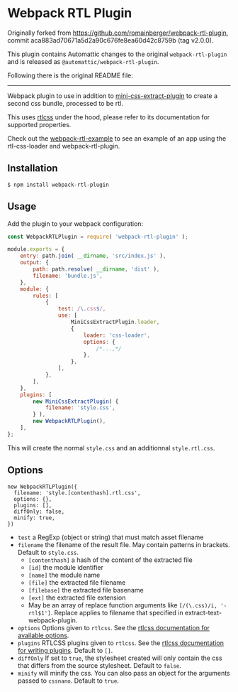 # Webpack RTL Plugin

Originally forked from https://github.com/romainberger/webpack-rtl-plugin, commit aca883ad70671a5d2a90c676fe8ea60d42c8759b (tag v2.0.0).

This plugin contains Automattic changes to the original `webpack-rtl-plugin` and is released as `@automattic/webpack-rtl-plugin`.

Following there is the original README file:

---

Webpack plugin to use in addition to [mini-css-extract-plugin](https://github.com/webpack-contrib/mini-css-extract-plugin) to create a second css bundle, processed to be rtl.

This uses [rtlcss](https://github.com/MohammadYounes/rtlcss) under the hood, please refer to its documentation for supported properties.

Check out the [webpack-rtl-example](https://github.com/romainberger/webpack-rtl-example) to see an example of an app using the rtl-css-loader and webpack-rtl-plugin.

## Installation

```shell
$ npm install webpack-rtl-plugin
```

## Usage

Add the plugin to your webpack configuration:

```js
const WebpackRTLPlugin = require( 'webpack-rtl-plugin' );

module.exports = {
	entry: path.join( __dirname, 'src/index.js' ),
	output: {
		path: path.resolve( __dirname, 'dist' ),
		filename: 'bundle.js',
	},
	module: {
		rules: [
			{
				test: /\.css$/,
				use: [
					MiniCssExtractPlugin.loader,
					{
						loader: 'css-loader',
						options: {
							/*...,*/
						},
					},
				],
			},
		],
	},
	plugins: [
		new MiniCssExtractPlugin( {
			filename: 'style.css',
		} ),
		new WebpackRTLPlugin(),
	],
};
```

This will create the normal `style.css` and an additionnal `style.rtl.css`.

## Options

```
new WebpackRTLPlugin({
  filename: 'style.[contenthash].rtl.css',
  options: {},
  plugins: [],
  diffOnly: false,
  minify: true,
})
```

- `test` a RegExp (object or string) that must match asset filename
- `filename` the filename of the result file. May contain patterns in brackets. Default to `style.css`.
  - `[contenthash]` a hash of the content of the extracted file
  - `[id]` the module identifier
  - `[name]` the module name
  - `[file]` the extracted file filename
  - `[filebase]` the extracted file basename
  - `[ext]` the extracted file extension
  - May be an array of replace function arguments like `[/(\.css)/i, '-rtl$1']`.
    Replace applies to filename that specified in extract-text-webpack-plugin.
- `options` Options given to `rtlcss`. See the [rtlcss documentation for available options](http://rtlcss.com/learn/usage-guide/options/).
- `plugins` RTLCSS plugins given to `rtlcss`. See the [rtlcss documentation for writing plugins](http://rtlcss.com/learn/extending-rtlcss/writing-a-plugin/). Default to `[]`.
- `diffOnly` If set to `true`, the stylesheet created will only contain the css that differs from the source stylesheet. Default to `false`.
- `minify` will minify the css. You can also pass an object for the arguments passed to `cssnano`. Default to `true`.
